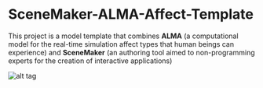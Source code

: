 # SceneMaker-ALMA-Affect-Template

This project is a model template that combines **ALMA** (a computational model for the real-time simulation affect types that human beings can experience) and **SceneMaker** (an authoring tool aimed to non-programming experts for the creation of interactive applications)


![alt tag](http://i.imgur.com/9mOWoQN.png?1 "VisualSceneMaker")
